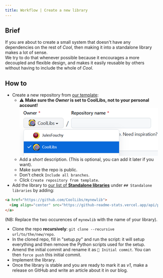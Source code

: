 ```yaml
---
title: Workflow | Create a new library
---
```


## Brief

If you are about to create a small system that doesn't have any dependencies on the rest of *Cool*, then making it into a standalone library makes a lot of sense.<br/>
We try to do that whenever possible because it encourages a more decoupled and flexible design, and makes it easily reusable by others without having to include the whole of *Cool*.

## How to

- Create a new repository from [our template](https://github.com/CoolLibs/library-template):
    - ⚠️ **Make sure the _Owner_ is set to CoolLibs, not to your personal account!**
    ![](./img/set_owner_to_coollibs.png)
    - Add a *short* description. (This is optional, you can add it later if you want).
    - Make sure the repo is public.
    - Don't check `Include all branches`.
    - Click `Create repository from template`.
- Add the library to [our list of **Standalone libraries**](https://github.com/CoolLibs/.github/edit/main/profile/README.md) under `## Standalone libraries` by adding:
```markdown
<a href="https://github.com/CoolLibs/mynewlib">
  <img align="center" src="https://github-readme-stats.vercel.app/api/pin/?username=CoolLibs&repo=mynewlib" />
</a>
```
(NB: Replace the two occurences of `mynewlib` with the name of your library).
- Clone the repo **recursively**: `git clone --recursive url/to/the/new/repo`.
- In the cloned repo, fill in "setup.py" and run the script: it will setup everything and then remove the Python scripts used for the setup.
- Amend the initial commit and rename it as `🎉 Initial commit`. You can then `force push` this initial commit.
- Implement the library.
- Once the library is stable and you are ready to mark it as *v1*, make a release on GitHub and write an article about it in our blog.